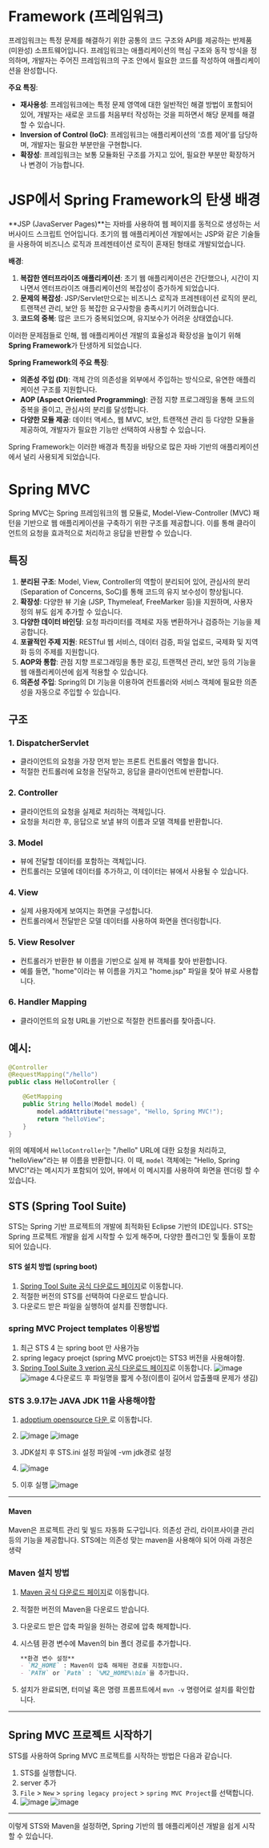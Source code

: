 # Framework (프레임워크)

프레임워크는 특정 문제를 해결하기 위한 공통의 코드 구조와 API를 제공하는 반제품(미완성) 소프트웨어입니다. 프레임워크는 애플리케이션의 핵심 구조와 동작 방식을 정의하며, 개발자는 주어진 프레임워크의 구조 안에서 필요한 코드를 작성하여 애플리케이션을 완성합니다.

**주요 특징**:

- **재사용성**: 프레임워크에는 특정 문제 영역에 대한 일반적인 해결 방법이 포함되어 있어, 개발자는 새로운 코드를 처음부터 작성하는 것을 피하면서 해당 문제를 해결할 수 있습니다.
- **Inversion of Control (IoC)**: 프레임워크는 애플리케이션의 '흐름 제어'를 담당하며, 개발자는 필요한 부분만을 구현합니다.
- **확장성**: 프레임워크는 보통 모듈화된 구조를 가지고 있어, 필요한 부분만 확장하거나 변경이 가능합니다.

# JSP에서 Spring Framework의 탄생 배경

**JSP (JavaServer Pages)**는 자바를 사용하여 웹 페이지를 동적으로 생성하는 서버사이드 스크립트 언어입니다. 초기의 웹 애플리케이션 개발에서는 JSP와 같은 기술들을 사용하여 비즈니스 로직과 프레젠테이션 로직이 혼재된 형태로 개발되었습니다.

**배경**:

1. **복잡한 엔터프라이즈 애플리케이션**: 초기 웹 애플리케이션은 간단했으나, 시간이 지나면서 엔터프라이즈 애플리케이션의 복잡성이 증가하게 되었습니다.
2. **문제의 복잡성**: JSP/Servlet만으로는 비즈니스 로직과 프레젠테이션 로직의 분리, 트랜잭션 관리, 보안 등 복잡한 요구사항을 충족시키기 어려웠습니다.
3. **코드의 중복**: 많은 코드가 중복되었으며, 유지보수가 어려운 상태였습니다.

이러한 문제점들로 인해, 웹 애플리케이션 개발의 효율성과 확장성을 높이기 위해 **Spring Framework**가 탄생하게 되었습니다.

**Spring Framework의 주요 특징**:

- **의존성 주입 (DI)**: 객체 간의 의존성을 외부에서 주입하는 방식으로, 유연한 애플리케이션 구조를 지원합니다.
- **AOP (Aspect Oriented Programming)**: 관점 지향 프로그래밍을 통해 코드의 중복을 줄이고, 관심사의 분리를 달성합니다.
- **다양한 모듈 제공**: 데이터 액세스, 웹 MVC, 보안, 트랜잭션 관리 등 다양한 모듈을 제공하여, 개발자가 필요한 기능만 선택하여 사용할 수 있습니다.

Spring Framework는 이러한 배경과 특징을 바탕으로 많은 자바 기반의 애플리케이션에서 널리 사용되게 되었습니다.

# Spring MVC

Spring MVC는 Spring 프레임워크의 웹 모듈로, Model-View-Controller (MVC) 패턴을 기반으로 웹 애플리케이션을 구축하기 위한 구조를 제공합니다. 이를 통해 클라이언트의 요청을 효과적으로 처리하고 응답을 반환할 수 있습니다.

## 특징

1. **분리된 구조**: Model, View, Controller의 역할이 분리되어 있어, 관심사의 분리 (Separation of Concerns, SoC)를 통해 코드의 유지 보수성이 향상됩니다.
2. **확장성**: 다양한 뷰 기술 (JSP, Thymeleaf, FreeMarker 등)을 지원하며, 사용자 정의 뷰도 쉽게 추가할 수 있습니다.
3. **다양한 데이터 바인딩**: 요청 파라미터를 객체로 자동 변환하거나 검증하는 기능을 제공합니다.
4. **포괄적인 주제 지원**: RESTful 웹 서비스, 데이터 검증, 파일 업로드, 국제화 및 지역화 등의 주제를 지원합니다.
5. **AOP와 통합**: 관점 지향 프로그래밍을 통한 로깅, 트랜잭션 관리, 보안 등의 기능을 웹 애플리케이션에 쉽게 적용할 수 있습니다.
6. **의존성 주입**: Spring의 DI 기능을 이용하여 컨트롤러와 서비스 객체에 필요한 의존성을 자동으로 주입할 수 있습니다.

## 구조

### 1. DispatcherServlet
- 클라이언트의 요청을 가장 먼저 받는 프론트 컨트롤러 역할을 합니다.
- 적절한 컨트롤러에 요청을 전달하고, 응답을 클라이언트에 반환합니다.

### 2. Controller
- 클라이언트의 요청을 실제로 처리하는 객체입니다.
- 요청을 처리한 후, 응답으로 보낼 뷰의 이름과 모델 객체를 반환합니다.

### 3. Model
- 뷰에 전달할 데이터를 포함하는 객체입니다.
- 컨트롤러는 모델에 데이터를 추가하고, 이 데이터는 뷰에서 사용될 수 있습니다.

### 4. View
- 실제 사용자에게 보여지는 화면을 구성합니다.
- 컨트롤러에서 전달받은 모델 데이터를 사용하여 화면을 렌더링합니다.

### 5. View Resolver
- 컨트롤러가 반환한 뷰 이름을 기반으로 실제 뷰 객체를 찾아 반환합니다.
- 예를 들면, "home"이라는 뷰 이름을 가지고 "home.jsp" 파일을 찾아 뷰로 사용합니다.

### 6. Handler Mapping
- 클라이언트의 요청 URL을 기반으로 적절한 컨트롤러를 찾아줍니다.

## 예시:

```java
@Controller
@RequestMapping("/hello")
public class HelloController {

    @GetMapping
    public String hello(Model model) {
        model.addAttribute("message", "Hello, Spring MVC!");
        return "helloView";
    }
}
```

위의 예제에서 `HelloController`는 "/hello" URL에 대한 요청을 처리하고, "helloView"라는 뷰 이름을 반환합니다. 이 때, `model` 객체에는 "Hello, Spring MVC!"라는 메시지가 포함되어 있어, 뷰에서 이 메시지를 사용하여 화면을 렌더링 할 수 있습니다.


## STS (Spring Tool Suite)
STS는 Spring 기반 프로젝트의 개발에 최적화된 Eclipse 기반의 IDE입니다. STS는 Spring 프로젝트 개발을 쉽게 시작할 수 있게 해주며, 다양한 플러그인 및 툴들이 포함되어 있습니다.

#### STS 설치 방법 (spring boot)
1. [Spring Tool Suite 공식 다운로드 페이지](https://spring.io/tools)로 이동합니다.
2. 적절한 버전의 STS를 선택하여 다운로드 받습니다.
3. 다운로드 받은 파일을 실행하여 설치를 진행합니다.

### spring MVC Project templates 이용방법 
1. 최근 STS 4 는 spring boot 만 사용가능
2. spring legacy proejct (spring MVC proejct)는 STS3 버전을 사용해야함.
3.  [Spring Tool Suite 3 verion 공식 다운로드 페이지](https://docs.spring.io/sts/nan/v3917/NewAndNoteworthy.html)로 이동합니다.
![image](https://github.com/leeapgil/study-summary/assets/36579880/269da4e4-28ee-4ab4-8010-d38afcf81947)
![image](https://github.com/leeapgil/study-summary/assets/36579880/d7b3e819-8da3-4b69-be7e-85ba2634fee2)
4.다운로드 후 파일명을 짧게 수정(이름이 길어서 압출풀때 문제가 생김)

### STS 3.9.17는 JAVA JDK 11을 사용해야함 

1. [adoptium opensource 다운 ](https://adoptium.net/temurin/releases/)로 이동합니다.
2. ![image](https://github.com/leeapgil/study-summary/assets/36579880/d75fbf3c-545f-4243-a581-669b21429469)
   ![image](https://github.com/leeapgil/study-summary/assets/36579880/78d5e13c-c621-48a4-9a2d-c14e5b471778)

3. JDK설치 후 STS.ini 설정 파일에 -vm jdk경로 설정
4. ![image](https://github.com/leeapgil/study-summary/assets/36579880/6f6c2b04-71dc-43dd-81d8-7a381559cac0)
5. 이후 실행
![image](https://github.com/leeapgil/study-summary/assets/36579880/9aa3300c-19b8-4b39-b3df-13a5d4d533d6)

 
---

#### Maven
Maven은 프로젝트 관리 및 빌드 자동화 도구입니다. 의존성 관리, 라이프사이클 관리 등의 기능을 제공합니다.
STS에는 의존성 맞는 maven을 사용해야 되어 아래 과정은 생략

### Maven 설치 방법
1. [Maven 공식 다운로드 페이지](https://maven.apache.org/download.cgi)로 이동합니다.
2. 적절한 버전의 Maven을 다운로드 받습니다.
3. 다운로드 받은 압축 파일을 원하는 경로에 압축 해제합니다.
4. 시스템 환경 변수에 Maven의 bin 폴더 경로를 추가합니다.

   ```markdown
   **환경 변수 설정**
   - `M2_HOME` : Maven이 압축 해제된 경로를 지정합니다.
   - `PATH` or `Path` : `%M2_HOME%\bin`을 추가합니다.
   ```

5. 설치가 완료되면, 터미널 혹은 명령 프롬프트에서 `mvn -v` 명령어로 설치를 확인합니다.

---

## Spring MVC 프로젝트 시작하기

STS를 사용하여 Spring MVC 프로젝트를 시작하는 방법은 다음과 같습니다.

1. STS를 실행합니다.
2. server 추가 
3. `File` > `New` > `spring legacy project` > `spring MVC Project`를 선택합니다.
4. ![image](https://github.com/leeapgil/study-summary/assets/36579880/8cc8e638-1ef8-4712-88d4-86e9263b04f2)
   ![image](https://github.com/leeapgil/study-summary/assets/36579880/f84f8dc2-69b4-4286-b1cf-80b8f17d1129)



---

이렇게 STS와 Maven을 설정하면, Spring 기반의 웹 애플리케이션 개발을 쉽게 시작할 수 있습니다.
